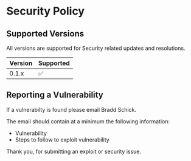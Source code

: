 # Security Policy

## Supported Versions

All versions are supported for Security related updates and resolutions.

| Version | Supported          |
| ------- | ------------------ |
| 0.1.x   | :white_check_mark: |

## Reporting a Vulnerability

If a vulnerabilty is found please email Bradd Schick.

The email should contain at a minimum the following information:
- Vulnerability
- Steps to follow to exploit vulnerability

Thank you, for submitting an exploit or security issue. 

